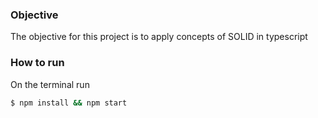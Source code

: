 ### Objective

The objective for this project is to apply concepts of SOLID in typescript

### How to run

On the terminal run
```bash
$ npm install && npm start
```
